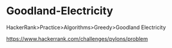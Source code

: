 
# Goodland-Electricity

HackerRank>Practice>Algorithms>Greedy>Goodland Electricity

https://www.hackerrank.com/challenges/pylons/problem

